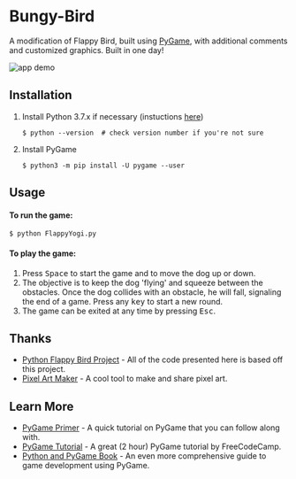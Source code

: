# Bungy-Bird

A modification of Flappy Bird, built using [PyGame](https://www.pygame.org/), with additional comments and customized graphics. Built in one day!

![app demo](/1_game/demo.gif)


## Installation
1. Install Python 3.7.x if necessary (instuctions [here](https://realpython.com/installing-python))

    `$ python --version  # check version number if you're not sure`

2. Install PyGame

    `$ python3 -m pip install -U pygame --user`

## Usage
#### To run the game:
    $ python FlappyYogi.py

#### To play the game:
1. Press <kbd>Space</kbd> to start the game and to move the dog up or down.
2. The objective is to keep the dog 'flying' and squeeze between the obstacles. Once the dog collides with an obstacle, he will fall, signaling the end of a game. Press any <kbd>key</kbd> to start a new round.
3. The game can be exited at any time by pressing <kbd>Esc</kbd>.

## Thanks

* [Python Flappy Bird Project](https://github.com/popadi/python-flappy-bird) - All of the code presented here is based off this project.
* [Pixel Art Maker](http://pixelartmaker.com/) - A cool tool to make and share pixel art.

## Learn More

* [PyGame Primer](https://realpython.com/pygame-a-primer/) - A quick tutorial on PyGame that you can follow along with.
* [PyGame Tutorial](https://www.youtube.com/watch?v=FfWpgLFMI7w) - A great (2 hour) PyGame tutorial by FreeCodeCamp.
* [Python and PyGame Book](http://inventwithpython.com/pygame/) - An even more comprehensive guide to game development using PyGame.
